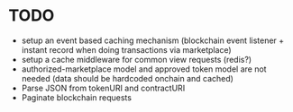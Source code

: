 # TODO

- setup an event based caching mechanism (blockchain event listener + instant record when doing transactions via marketplace)
- setup a cache middleware for common view requests (redis?)
- authorized-marketplace model and approved token model are not needed (data should be hardcoded onchain and cached)
- Parse JSON from tokenURI and contractURI
- Paginate blockchain requests

